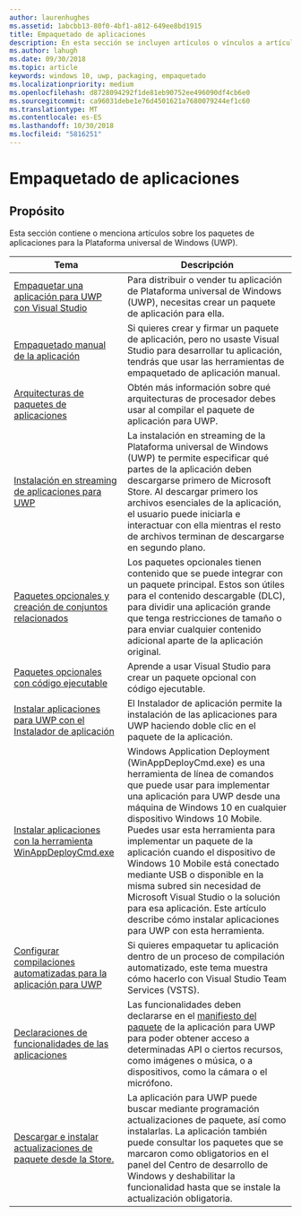 ```yaml
---
author: laurenhughes
ms.assetid: 1abcbb13-80f0-4bf1-a812-649ee8bd1915
title: Empaquetado de aplicaciones
description: En esta sección se incluyen artículos o vínculos a artículos sobre el empaquetado de la aplicación para la Plataforma universal de Windows (UWP).
ms.author: lahugh
ms.date: 09/30/2018
ms.topic: article
keywords: windows 10, uwp, packaging, empaquetado
ms.localizationpriority: medium
ms.openlocfilehash: d8728094292f1de81eb90752ee496090df4cb6e0
ms.sourcegitcommit: ca96031debe1e76d4501621a7680079244ef1c60
ms.translationtype: MT
ms.contentlocale: es-ES
ms.lasthandoff: 10/30/2018
ms.locfileid: "5816251"
---
```

# <a name="packaging-apps"></a>Empaquetado de aplicaciones


## <a name="purpose"></a>Propósito

Esta sección contiene o menciona artículos sobre los paquetes de aplicaciones para la Plataforma universal de Windows (UWP).

| Tema | Descripción |
|-------|-------------|
| [Empaquetar una aplicación para UWP con Visual Studio](packaging-uwp-apps.md) | Para distribuir o vender tu aplicación de Plataforma universal de Windows (UWP), necesitas crear un paquete de aplicación para ella. |
| [Empaquetado manual de la aplicación](manual-packaging-root.md) | Si quieres crear y firmar un paquete de aplicación, pero no usaste Visual Studio para desarrollar tu aplicación, tendrás que usar las herramientas de empaquetado de aplicación manual. |
| [Arquitecturas de paquetes de aplicaciones](device-architecture.md) | Obtén más información sobre qué arquitecturas de procesador debes usar al compilar el paquete de aplicación para UWP. |
| [Instalación en streaming de aplicaciones para UWP](streaming-install.md) | La instalación en streaming de la Plataforma universal de Windows (UWP) te permite especificar qué partes de la aplicación deben descargarse primero de Microsoft Store. Al descargar primero los archivos esenciales de la aplicación, el usuario puede iniciarla e interactuar con ella mientras el resto de archivos terminan de descargarse en segundo plano. |
| [Paquetes opcionales y creación de conjuntos relacionados](optional-packages.md) | Los paquetes opcionales tienen contenido que se puede integrar con un paquete principal. Estos son útiles para el contenido descargable (DLC), para dividir una aplicación grande que tenga restricciones de tamaño o para enviar cualquier contenido adicional aparte de la aplicación original. |
| [Paquetes opcionales con código ejecutable](optional-packages-with-executable-code.md) | Aprende a usar Visual Studio para crear un paquete opcional con código ejecutable. |
| [Instalar aplicaciones para UWP con el Instalador de aplicación](appinstaller-root.md) | El Instalador de aplicación permite la instalación de las aplicaciones para UWP haciendo doble clic en el paquete de la aplicación. |
| [Instalar aplicaciones con la herramienta WinAppDeployCmd.exe](install-universal-windows-apps-with-the-winappdeploycmd-tool.md) | Windows Application Deployment (WinAppDeployCmd.exe) es una herramienta de línea de comandos que puede usar para implementar una aplicación para UWP desde una máquina de Windows 10 en cualquier dispositivo Windows 10 Mobile. Puedes usar esta herramienta para implementar un paquete de la aplicación cuando el dispositivo de Windows 10 Mobile está conectado mediante USB o disponible en la misma subred sin necesidad de Microsoft Visual Studio o la solución para esa aplicación. Este artículo describe cómo instalar aplicaciones para UWP con esta herramienta. |
| [Configurar compilaciones automatizadas para la aplicación para UWP](auto-build-package-uwp-apps.md) | Si quieres empaquetar tu aplicación dentro de un proceso de compilación automatizado, este tema muestra cómo hacerlo con Visual Studio Team Services (VSTS). |
| [Declaraciones de funcionalidades de las aplicaciones](app-capability-declarations.md) | Las funcionalidades deben declararse en el [manifiesto del paquete](https://msdn.microsoft.com/library/windows/apps/BR211474) de la aplicación para UWP para poder obtener acceso a determinadas API o ciertos recursos, como imágenes o música, o a dispositivos, como la cámara o el micrófono. |
| [Descargar e instalar actualizaciones de paquete desde la Store.](self-install-package-updates.md) | La aplicación para UWP puede buscar mediante programación actualizaciones de paquete, así como instalarlas. La aplicación también puede consultar los paquetes que se marcaron como obligatorios en el panel del Centro de desarrollo de Windows y deshabilitar la funcionalidad hasta que se instale la actualización obligatoria.  |
